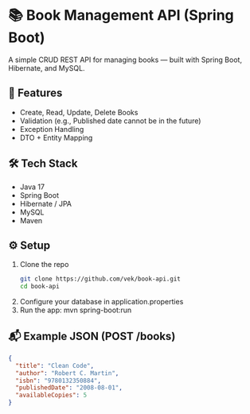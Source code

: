 # 📚 Book Management API (Spring Boot)

A simple CRUD REST API for managing books — built with Spring Boot, Hibernate, and MySQL.

## 🚀 Features
- Create, Read, Update, Delete Books
- Validation (e.g., Published date cannot be in the future)
- Exception Handling
- DTO + Entity Mapping

## 🛠️ Tech Stack
- Java 17
- Spring Boot
- Hibernate / JPA
- MySQL
- Maven

## ⚙️ Setup
1. Clone the repo  
   ```bash
   git clone https://github.com/vek/book-api.git
   cd book-api
2. Configure your database in application.properties
3. Run the app:
     mvn spring-boot:run

## 📬 Example JSON (POST /books)

```json
{
  "title": "Clean Code",
  "author": "Robert C. Martin",
  "isbn": "9780132350884",
  "publishedDate": "2008-08-01",
  "availableCopies": 5
}

